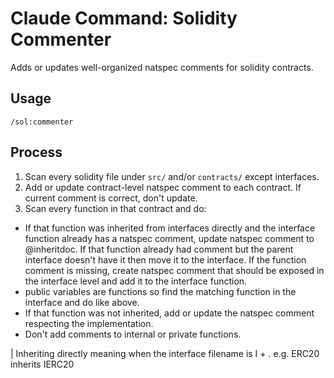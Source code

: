 # Claude Command: Solidity Commenter

Adds or updates well-organized natspec comments for solidity contracts.

## Usage

```
/sol:commenter
```

## Process

1. Scan every solidity file under `src/` and/or `contracts/` except interfaces.
2. Add or update contract-level natspec comment to each contract. If current comment is correct, don't update.
3. Scan every function in that contract and do:
  - If that function was inherited from interfaces directly and the interface function already has a natspec comment, update natspec comment  to @inheritdoc. If that function already had comment but the parent interface doesn't have it then move it to the interface. If the function comment is missing, create natspec comment that should be exposed in the interface level and add it to the interface function.
  - public variables are functions so find the matching function in the interface and do like above.
  - If that function was not inherited, add or update the natspec comment respecting the implementation.
  - Don't add comments to internal or private functions.

| Inheriting directly meaning when the interface filename is I + <contract filename>. e.g. ERC20 inherits IERC20
